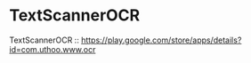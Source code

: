 # TextScannerOCR
 TextScannerOCR ::   https://play.google.com/store/apps/details?id=com.uthoo.www.ocr

